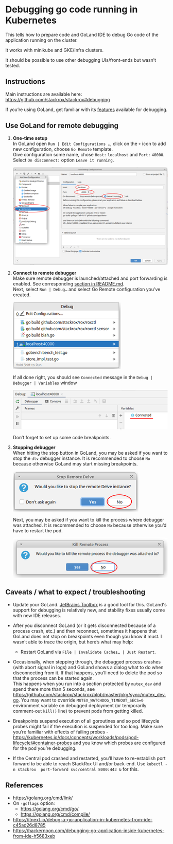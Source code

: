 # Debugging go code running in Kubernetes 

This tells how to prepare code and GoLand IDE to debug Go code of the
application running on the cluster.

It works with minikube and GKE/Infra clusters.

It should be possible to use other debugging UIs/front-ends but wasn’t
tested.

## Instructions

Main instructions are available here:
<https://github.com/stackrox/stackrox#debugging>

If you’re using GoLand, get familiar with its
<a href="https://www.jetbrains.com/help/go/debugging-code.html" class="external-link">features</a>
available for debugging.

## Use GoLand for remote debugging

1.  **One-time setup**  
    In GoLand open `Run | Edit Configurations …`, click on the `+` icon
    to add new configuration, choose `Go Remote` template.  
    Give configuration some name, chose `Host:` `localhost` and `Port:`
    `40000`.  
    Select `On disconnect:` option `Leave it running`.

    ![Screenshot of JetBrains "New Run/Debug Configuration](../images/1917714453.png)


2.  **Connect to remote debugger**  
    Make sure remote debugger is launched/attached and port forwarding
    is enabled. See corresponding
    <a href="https://github.com/stackrox/stackrox#debugging" class="external-link">section in README.md</a>.  
    Next, select `Run | Debug…` and select Go Remote configuration
    you’ve created.

    ![Screenshot of "Run|Debug" Dialog](../images/1840349325.png)

    If all done right, you should see `Connected` message in the
    `Debug | Debugger | Variables` window

    ![Screenshot of JetBrains IDE "Debug" tab](../images/1847165064.png)

    Don’t forget to set up some code breakpoints.

3.  **Stopping debugger**  
    When hitting the stop button in GoLand, you may be asked if you want to stop the `dlv` debugger instance. It is recommended to choose `No` because otherwise GoLand may start missing breakpoints.

    ![Screenshot of "Stop Remove Delve" modal](../images/1917714465.png)

    Next, you may be asked if you want to kill the process where
    debugger was attached. It is recommended to choose `No` because
    otherwise you’d have to restart the pod.

    ![Screenshot of "Kill Remote Process" modal](../images/1912471688.png)


## Caveats / what to expect / troubleshooting

- Update your GoLand.
    <a href="https://www.jetbrains.com/toolbox-app/" class="external-link">JetBrains Toolbox</a>
    is a good tool for this. GoLand's support for debugging is
    relatively new, and stability fixes usually come with new IDE
    releases.

- After you disconnect GoLand (or it gets disconnected because of
    a process crash, etc.) and then reconnect, sometimes it happens
    that GoLand does not stop on breakpoints even though you know it
    must. I wasn’t able to trace the origin, but here’s what may help:

    - Restart GoLand via
        `File | Invalidate Caches… | Just Restart`.

- Occasionally, when stepping through, the debugged process crashes
    (with abort signal in logs) and GoLand shows a dialog what to do
    when disconnecting from it. If that happens, you’ll need to delete
    the pod so that the process can be started again.  
    This happens when you run into a section protected by `mutex_dev`
    and spend there more than 5 seconds, see
    <https://github.com/stackrox/stackrox/blob/master/pkg/sync/mutex_dev.go>.
    You may want to override `MUTEX_WATCHDOG_TIMEOUT_SECS=0`
    environment variable on debugged deployment (or temporarily
    comment-out `kill()` line) to prevent pods from getting killed.

- Breakpoints suspend execution of all goroutines and so pod lifecycle
    probes might fail if the execution is suspended for too long. Make
    sure you’re familiar with effects of failing probes -
    <https://kubernetes.io/docs/concepts/workloads/pods/pod-lifecycle/#container-probes>
    and you know which probes are configured for the pod you’re
    debugging.

- If the Central pod crashed and restarted, you’ll have to
    re-establish port forward to be able to reach StackRox UI and/or
    back-end. Use
    `kubectl -n stackrox  port-forward svc/central 8000:443 &` for this.

## References

-   <https://golang.org/cmd/link/>
-   On `-gcflags` option:
    -   <https://golang.org/cmd/go/>
    -   <https://golang.org/cmd/compile/>
-   <https://itnext.io/debug-a-go-application-in-kubernetes-from-ide-c45ad26d8785>
-   <https://hackernoon.com/debugging-go-application-inside-kubernetes-from-ide-h5683xeb>
